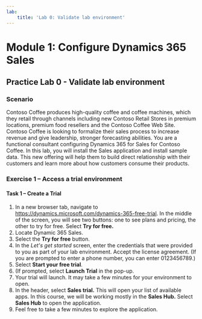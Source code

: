 ```yaml
---
lab:
    title: 'Lab 0: Validate lab environment'
---
```


# Module 1: Configure Dynamics 365 Sales

## Practice Lab 0 - Validate lab environment

### Scenario
Contoso Coffee produces high-quality coffee and coffee machines, which they retail through channels including new Contoso Retail Stores in premium locations, premium food resellers and the Contoso Coffee Web Site.
Contoso Coffee is looking to formalize their sales process to increase revenue and give leadership, stronger forecasting abilities. You are a functional consultant configuring Dynamics 365 for Sales for Contoso Coffee. In this lab, you will install the Sales application and install sample data.
This new offering will help them to build direct relationship with their customers and learn more about how customers consume their products.

### Exercise 1 – Access a trial environment

#### Task 1 – Create a Trial
1. In a new browser tab, navigate to https://dynamics.microsoft.com/dynamics-365-free-trial. In the middle of the screen, you will see two buttons: one to see plans and pricing, the other to try for free. Select **Try for free.**
3. Locate Dynamic 365 Sales.
4. Select the **Try for free** button.
5. In the *Let's get started* screen, enter the credentials that were provided to you as part of your lab environment. Accept the license agreement. (If you are prompted to enter a phone number, you can enter 0123456789.)
6. Select **Start your free trial**.
7. (If prompted, select **Launch Trial** in the pop-up.
8. Your trial will launch. It may take a few minutes for your environment to open.
9. In the header, select **Sales trial.** This will open your list of available apps. In this course, we will be working mostly in the **Sales Hub.** Select **Sales Hub** to open the application.
10. Feel free to take a few minutes to explore the application.
